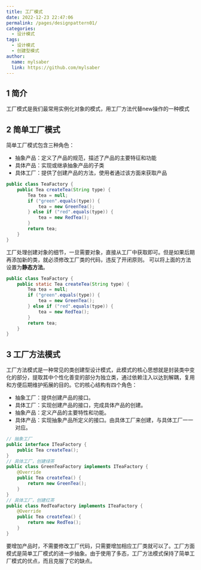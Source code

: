 ```yaml
---
title: 工厂模式
date: 2022-12-23 22:47:06
permalink: /pages/designpattern01/
categories:
  - 设计模式
tags:
  - 设计模式
  - 创建型模式
author: 
  name: mylsaber
  link: https://github.com/mylsaber
---
```


## 1 简介
工厂模式是我们最常用实例化对象的模式，用工厂方法代替new操作的一种模式
## 2 简单工厂模式
简单工厂模式包含三种角色：

- 抽象产品：定义了产品的规范，描述了产品的主要特征和功能
- 具体产品：实现或继承抽象产品的子类
- 具体工厂：提供了创建产品的方法，使用者通过该方面来获取产品
```java
public class TeaFactory {
    public Tea createTea(String type) {
        Tea tea = null;
        if ("green".equals(type)) {
            tea = new GreenTea();
        } else if ("red".equals(type)) {
            tea = new RedTea();
        }
        return tea;
    }
}
```
工厂处理创建对象的细节，一旦需要对象，直接从工厂中获取即可。但是如果后期再添加新的类，就必须修改工厂类的代码，违反了开闭原则。
可以将上面的方法设置为**静态方法**。
```java
public class TeaFactory {
    public static Tea createTea(String type) {
        Tea tea = null;
        if ("green".equals(type)) {
            tea = new GreenTea();
        } else if ("red".equals(type)) {
            tea = new RedTea();
        }
        return tea;
    }
}
```
## 3 工厂方法模式
工厂方法模式是一种常见的类创建型设计模式，此模式的核心思想就是封装类中变化的部分，提取其中个性化善变的部分为独立类，通过依赖注入以达到解耦，复用和方便后期维护拓展的目的。它的核心结构有四个角色：

- 抽象工厂：提供创建产品的接口。
- 具体工厂：实现创建产品的接口，完成具体产品的创建。
- 抽象产品：定义产品的主要特性和功能。
- 具体产品：实现抽象产品所定义的接口。由具体工厂来创建，与具体工厂一一对应。
```java
// 抽象工厂
public interface ITeaFactory {
    public Tea createTea();
}
// 具体工厂，创建绿茶
public class GreenTeaFactory implements ITeaFactory {
    @Override
    public Tea createTea() {
        return new GreenTea();
    }
}
// 具体工厂，创建红茶
public class RedTeaFactory implements ITeaFactory {
    @Override
    public Tea createTea() {
        return new RedTea();
    }
}
```
要增加产品时，不需要修改工厂代码，只需要增加相应工厂类就可以了。工厂方面模式是简单工厂模式的进一步抽象。由于使用了多态，工厂方法模式保持了简单工厂模式的优点，而且克服了它的缺点。
